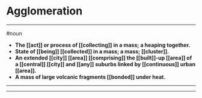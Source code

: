 # Agglomeration
---
#noun
- **The [[act]] or process of [[collecting]] in a mass; a heaping together.**
- **State of [[being]] [[collected]] in a mass; a mass; [[cluster]].**
- **An extended [[city]] [[area]] [[comprising]] the [[built]]-up [[area]] of a [[central]] [[city]] and [[any]] suburbs linked by [[continuous]] urban [[area]].**
- **A mass of large volcanic fragments [[bonded]] under heat.**
---
---
